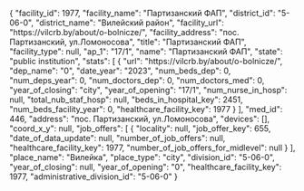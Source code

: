 {
    "facility_id": 1977,
    "facility_name": "Партизанский ФАП",
    "district_id": "5-06-0",
    "district_name": "Вилейский район",
    "facility_url": "https:\/\/vilcrb.by\/about\/o-bolnicze\/",
    "facility_address": "пос. Партизанский, ул.Ломоносова",
    "title": "Партизанский ФАП",
    "facility_type": null,
    "ap_1": "17\/1",
    "name": "Партизанский ФАП",
    "state": "public institution",
    "stats": [
        {
            "url": "https:\/\/vilcrb.by\/about\/o-bolnicze\/",
            "dep_name": "0",
            "date_year": "2023",
            "num_beds_dep": 0,
            "num_deps_year": 0,
            "num_doctors_dep": 0,
            "num_doctors_med": 0,
            "year_of_closing": "city",
            "year_of_opening": "17\/1",
            "num_nurse_in_hosp": null,
            "total_nub_staf_hosp": null,
            "beds_in_hospital_key": 2451,
            "num_beds_facility_year": 0,
            "healthcare_facility_key": 1977
        }
    ],
    "med_id": 446,
    "address": "пос. Партизанский, ул.Ломоносова",
    "devices": [],
    "coord_x_y": null,
    "job_offers": [
        {
            "locality": null,
            "job_offer_key": 655,
            "date_of_data_update": null,
            "number_of_job_offers": null,
            "healthcare_facility_key": 1977,
            "number_of_job_offers_for_midlevel": null
        }
    ],
    "place_name": "Вилейка",
    "place_type": "city",
    "division_id": "5-06-0",
    "year_of_closing": null,
    "year_of_opening": "0",
    "healthcare_facility_key": 1977,
    "administrative_division_id": "5-06-0"
}